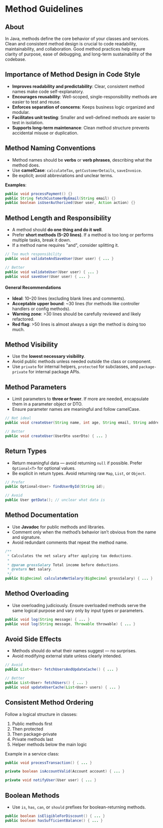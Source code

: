 # Method Guidelines

## About

In Java, methods define the core behavior of your classes and services. Clean and consistent method design is crucial to code readability, maintainability, and collaboration. Good method practices help ensure clarity of purpose, ease of debugging, and long-term sustainability of the codebase.

## Importance of Method Design in Code Style

* **Improves readability and predictability**: Clear, consistent method names make code self-explanatory.
* **Encourages reusability**: Well-scoped, single-responsibility methods are easier to test and reuse.
* **Enforces separation of concerns**: Keeps business logic organized and modular.
* **Facilitates unit testing**: Smaller and well-defined methods are easier to test in isolation.
* **Supports long-term maintenance**: Clean method structure prevents accidental misuse or duplication.

## Method Naming Conventions

* Method names should be **verbs** or **verb phrases**, describing what the method does.
* Use **camelCase**: `calculateTax`, `getCustomerDetails`, `saveInvoice`.
* Be explicit; avoid abbreviations and unclear terms.

**Examples**:

```java
public void processPayment() {}
public String fetchCustomerByEmail(String email) {}
public boolean isUserAuthorized(User user, Action action) {}
```

## Method Length and Responsibility

* A method should **do one thing and do it well**.
* Prefer **short methods (5–20 lines)**. If a method is too long or performs multiple tasks, break it down.
* If a method name requires "and", consider splitting it.

```java
// Too much responsibility
public void validateAndSaveUser(User user) { ... }

// Better
public void validateUser(User user) { ... }
public void saveUser(User user) { ... }
```

#### **General Recommendations**

* **Ideal**: 10–20 lines (excluding blank lines and comments).
* **Acceptable upper bound**: \~30 lines (for methods like controller handlers or config methods).
* **Warning zone**: >30 lines should be carefully reviewed and likely refactored.
* **Red flag**: >50 lines is almost always a sign the method is doing too much.

## Method Visibility

* Use the **lowest necessary visibility**.
* Avoid public methods unless needed outside the class or component.
* Use `private` for internal helpers, `protected` for subclasses, and `package-private` for internal package APIs.

## Method Parameters

* Limit parameters to **three or fewer**. If more are needed, encapsulate them in a parameter object or DTO.
* Ensure parameter names are meaningful and follow camelCase.

```java
// Not ideal
public void createUser(String name, int age, String email, String address) { ... }

// Better
public void createUser(UserDto userDto) { ... }
```

## Return Types

* Return meaningful data — avoid returning `null` if possible. Prefer `Optional<T>` for optional values.
* Be explicit in return types. Avoid returning raw `Map`, `List`, or `Object`.

```java
// Prefer
public Optional<User> findUserById(String id);

// Avoid
public User getData(); // unclear what data is
```

## Method Documentation

* Use **Javadoc** for public methods and libraries.
* Comment only when the method’s behavior isn’t obvious from the name and signature.
* Avoid redundant comments that repeat the method name.

```java
/**
 * Calculates the net salary after applying tax deductions.
 *
 * @param grossSalary Total income before deductions.
 * @return Net salary.
 */
public BigDecimal calculateNetSalary(BigDecimal grossSalary) { ... }
```

## Method Overloading

* Use overloading judiciously. Ensure overloaded methods serve the same logical purpose and vary only by input types or parameters.

```java
public void log(String message) { ... }
public void log(String message, Throwable throwable) { ... }
```

## Avoid Side Effects

* Methods should do what their names suggest — no surprises.
* Avoid modifying external state unless clearly intended.

```java
// Avoid
public List<User> fetchUsersAndUpdateCache() { ... }

// Better
public List<User> fetchUsers() { ... }
public void updateUserCache(List<User> users) { ... }
```

## Consistent Method Ordering

Follow a logical structure in classes:

1. Public methods first
2. Then protected
3. Then package-private
4. Private methods last
5. Helper methods below the main logic

Example in a service class:

```java
public void processTransaction() { ... }

private boolean isAccountValid(Account account) { ... }

private void notifyUser(User user) { ... }
```

## Boolean Methods

* Use `is`, `has`, `can`, or `should` prefixes for boolean-returning methods.

```java
public boolean isEligibleForDiscount() { ... }
public boolean hasSufficientBalance() { ... }
```
